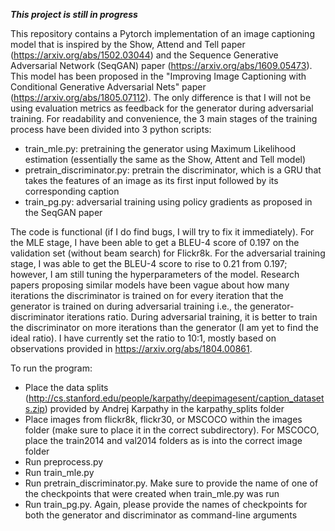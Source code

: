 ***This project is still in progress***

This repository contains a Pytorch implementation of an image captioning model that is inspired by the Show, Attend and Tell paper (https://arxiv.org/abs/1502.03044) and the Sequence Generative Adversarial Network (SeqGAN) paper (https://arxiv.org/abs/1609.05473). This model has been proposed in the "Improving Image Captioning with Conditional Generative Adversarial Nets" paper (https://arxiv.org/abs/1805.07112). The only difference is that I will not be using evaluation metrics as feedback for the generator during adversarial training.
For readability and convenience, the 3 main stages of the training process have been divided into 3 python scripts:
* train_mle.py: pretraining the generator using Maximum Likelihood estimation (essentially the same as the Show, Attent and Tell model)
* pretrain_discriminator.py: pretrain the discriminator, which is a GRU that takes the features of an image as its first input followed by its corresponding caption
* train_pg.py: adversarial training using policy gradients as proposed in the SeqGAN paper

The code is functional (if I do find bugs, I will try to fix it immediately). For the MLE stage, I have been able to get a BLEU-4 score of 0.197 on the validation set (without beam search) for Flickr8k. For the adversarial training stage, I was able to get the BLEU-4 score to rise to 0.21 from 0.197; however, I am still tuning the hyperparameters of the model. Research papers proposing similar models have been vague about how many iterations the discriminator is trained on for every iteration that the generator is trained on during adversarial training i.e., the generator-discriminator iterations ratio. During adversarial training, it is better to train the discriminator on more iterations than the generator (I am yet to find the ideal ratio). I have currently set the ratio to 10:1, mostly based on observations provided in https://arxiv.org/abs/1804.00861. 

To run the program:
* Place the data splits (http://cs.stanford.edu/people/karpathy/deepimagesent/caption_datasets.zip) provided by Andrej Karpathy in the karpathy_splits folder
* Place images from flickr8k, flickr30, or MSCOCO within the images folder (make sure to place it in the correct subdirectory). For MSCOCO, place the train2014 and val2014 folders as is into the correct image folder
* Run preprocess.py
* Run train_mle.py
* Run pretrain_discriminator.py. Make sure to provide the name of one of the checkpoints that were created when train_mle.py was run
* Run train_pg.py. Again, please provide the names of checkpoints for both the generator and discriminator as command-line arguments
